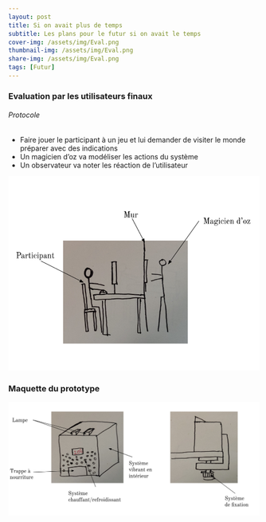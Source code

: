 ```yaml
---
layout: post
title: Si on avait plus de temps
subtitle: Les plans pour le futur si on avait le temps
cover-img: /assets/img/Eval.png 
thumbnail-img: /assets/img/Eval.png
share-img: /assets/img/Eval.png
tags: [Futur]
---
```




### Evaluation par les utilisateurs finaux

###### Protocole
 - Faire jouer le participant à un jeu et lui demander de visiter le monde préparer avec des indications 
 - Un magicien d’oz va modéliser les actions du système
 - Un observateur va noter les réaction de l’utilisateur

![Evaluation](/assets/img/Eval.png)


### Maquette du prototype 


![maquette](/assets/img/Maquette.png)
